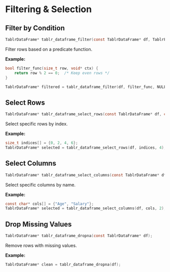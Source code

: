 # Filtering & Selection

## Filter by Condition

```c
TablrDataFrame* tablr_dataframe_filter(const TablrDataFrame* df, TablrFilterFunc predicate, void* ctx);
```

Filter rows based on a predicate function.

**Example:**
```c
bool filter_func(size_t row, void* ctx) {
    return row % 2 == 0;  /* Keep even rows */
}

TablrDataFrame* filtered = tablr_dataframe_filter(df, filter_func, NULL);
```

## Select Rows

```c
TablrDataFrame* tablr_dataframe_select_rows(const TablrDataFrame* df, const size_t* indices, size_t count);
```

Select specific rows by index.

**Example:**
```c
size_t indices[] = {0, 2, 4, 6};
TablrDataFrame* selected = tablr_dataframe_select_rows(df, indices, 4);
```

## Select Columns

```c
TablrDataFrame* tablr_dataframe_select_columns(const TablrDataFrame* df, const char** columns, size_t count);
```

Select specific columns by name.

**Example:**
```c
const char* cols[] = {"Age", "Salary"};
TablrDataFrame* selected = tablr_dataframe_select_columns(df, cols, 2);
```

## Drop Missing Values

```c
TablrDataFrame* tablr_dataframe_dropna(const TablrDataFrame* df);
```

Remove rows with missing values.

**Example:**
```c
TablrDataFrame* clean = tablr_dataframe_dropna(df);
```
